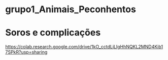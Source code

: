 # grupo1_Animais_Peconhentos

# Soros e complicações 

https://colab.research.google.com/drive/1kO_cctdLjLIgHhNQKL2MND4Kib17SPkR?usp=sharing
